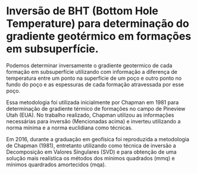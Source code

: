 # Inversão de BHT (Bottom Hole Temperature) para determinação do gradiente geotérmico em formações em subsuperfície.

Podemos determinar inversamente o gradiente geotermico de cada formação em subsuperfície utilizando com informação a diferença de temperatura entre um ponto na superfície de um poço e outro ponto no fundo do poço e as espessuras de cada formação atravessada por esse poço.

Essa metodologia foi utilizada inicialmente por Chapman em 1981 para determinação de gradiente térmico de formações no campo de Pineview Utah (EUA). No trabalho realizado, Chapman utilizou as informações necessárias para inversão (Mencionadas acima) e inverteu utilizando a norma mínima e a norma euclidiana como técnicas. 

Em 2016, durante a graduação em geofísica foi reproduzida a metodologia de Chapman (1981), entretanto utilizando como técnica de inversão a Decomposição em Valores Singulares (SVD) e para obtenção de uma solução mais realística os métodos dos mínimos quadrados (mmq) e mínimos quardrados amortecidos (mqa).



#
#
